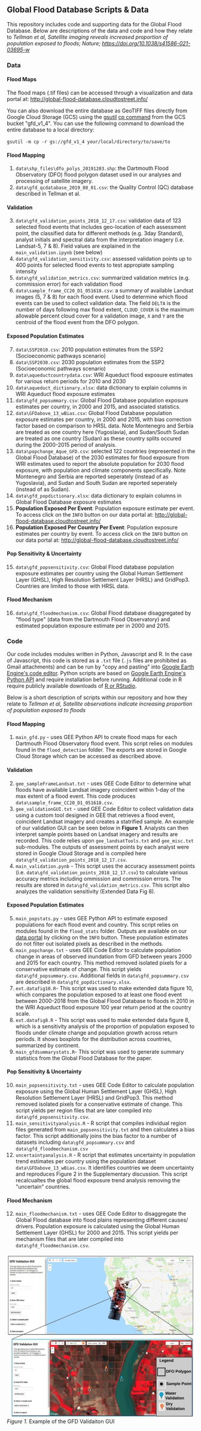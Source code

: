 ## Global Flood Database Scripts & Data

This repository includes code and supporting data for the Global Flood Database. Below are descriptions of the data and code and how they relate to *Tellman et al, Satellite imaging reveals increased proportion of population exposed to floods; Nature; https://doi.org/10.1038/s41586-021-03695-w*

### Data
#### Flood Maps

The flood maps (.tif files) can be accessed through a visualization and data portal at: http://global-flood-database.cloudtostreet.info/

You can also download the entire database as GeoTIFF files directly from Google Cloud Storage (GCS) using the [gsutil](https://cloud.google.com/storage/docs/gsutil_install) [cp command](https://cloud.google.com/storage/docs/gsutil/commands/cp) from the GCS bucket "gfd_v1_4". You can use the following command to download the entire database to a local directory:

`gsutil -m cp -r gs://gfd_v1_4 your/local/directory/to/save/to`


#### Flood Mapping
1. `data\shp_files\dfo_polys_20191203.shp`: the Dartmouth Flood Observatory (DFO) flood polygon dataset used in our analyses and processing of satellite imagery.
2. `data\gfd_qcdatabase_2019_08_01.csv`: the Quality Control (QC) database described in Tellman et al.


#### Validation
3. `data\gfd_validation_points_2018_12_17.csv`: validation data of 123 selected flood events that includes geo-location of each assessment point, the classified data for different methods (e.g. 3day Standard), analyst initials and spectral data from the interpretation imagery (i.e. Landsat-5, 7 & 8). Field values are explained in the `main_validation.ipynb` (see below)
4. `data\gfd_validation_sensitivity.csv`: assessed validation points up to 400 points for selected flood events to test appropiate sampling intensity
5. `data\gfd_validation_metrics.csv`: summarized validation metrics (e.g. commission error) for each validation flood
6. `data\sample_frame_CC20_D1_051618.csv`: a summary of available Landsat images (5, 7 & 8) for each flood event. Used to determine which flood events can be used to collect validation data. The field `DELTA` is the number of days following max flood extent, `CLOUD_COVER` is the maximum allowable percent cloud cover for a validation image, `X` and `Y` are the centroid of the flood event from the DFO polygon.

#### Exposed Population Estimates
7. `data\SSP2010.csv`: 2010 population estimates from the SSP2 (Socioeconomic pathways scenario)
8. `data\SSP2030.csv`: 2030 population estimates from the SSP2 (Socioeconomic pathways scenario)
9. `data\aqueductcountrydata.csv`: WRI Aqueduct flood exposure estimates for various return periods for 2010 and 2030
10. `data\aqueduct_dictionary.xlsx`: data dictionary to explain columns in WRI Aqueduct flood exposure estimates
11. `data\gfd_popsummary.csv`: Global Flood Database population exposure estimates per country, in 2000 and 2015, and associated statistics.
12. `data\GFDabove_13_wBias.csv`: Global Flood Database population exposure estimates per country, in 2000 and 2015, with bias correction factor based on comparison to HRSL data. Note Montenegro and Serbia are treated as one country here (Yugoslavia), and Sudan/South Sudan are treated as one country (Sudan) as these country splits occured during the 2000-2015 period of analysis.
13. `data\popchange_Aque_GFD.csv`: selected 122 countries (represented in the Global Flood Database) of the 2030 estimates for flood exposure from WRI estimates used to report the absolute population for 2030 flood exposure, with population and climate components specifically. Note Montenegro and Serbia are reported seperately (instead of as Yugoslavia), and Sudan and South Sudan are reported seperately (instead of as Sudan).
14. `data\gfd_popdictionary.xlsx`: data dictionary to explain columns in Global Flood Database exposure estimates
15. **Population Exposed Per Event**: Population exposure estimate per event. To access click on the `INFO` button on our data portal at: http://global-flood-database.cloudtostreet.info/
16. **Population Exposed Per Country Per Event**: Population exposure estimates per country by event. To access click on the `INFO` button on our data portal at: http://global-flood-database.cloudtostreet.info/

#### Pop Sensitivity & Uncertainty
15. `data\gfd_popsensitivity.csv`: Global Flood database population exposure estimates per country using the Global Human Settlement Layer (GHSL), High Resolution Settlement Layer (HRSL) and GridPop3. Countries are limited to those with HRSL data.

#### Flood Mechanism
16. `data\gfd_floodmechanism.csv`: Global Flood database disaggregated by "flood type" (data from the Dartmouth Flood Observatory) and estimated population exposure estimate per in 2000 and 2015.


### Code
Our code includes modules written in Python, Javascript and R. In the case of Javascript, this code is stored as a `.txt` file (`.js` files are prohibited as Gmail attachments) and can be run by "copy and pasting" into [Google Earth Engine's code editor](https://code.earthengine.google.com/). Python scripts are based on [Google Earth Engine's Python API](https://developers.google.com/earth-engine/guides/python_install) and require installation before running. Additional code in R require publicly available downloads of [R or RStudio](https://rstudio.com/).

Below is a short description of scripts within our repository and how they relate to *Tellman et al, Satellite observations indicate increasing proportion of population exposed to floods*


#### Flood Mapping
1. `main_gfd.py` - uses GEE Python API to create flood maps for each Dartmouth Flood Observatory flood event. This script relies on modules found in the `flood_detection` folder. The exports are stored in Google Cloud Storage which can be accessed as described above.


#### Validation
2. `gee_sampleFrameLandsat.txt` - uses GEE Code Editor to determine what floods have available Landsat imagery coincident within 1-day of the max extent of a flood event. This code produces `data\sample_frame_CC20_D1_051618.csv`.
3. `gee_validationGUI.txt`  - used GEE Code Editor to collect validation data using a custom tool designed in GEE that retrieves a flood event, coincident Landsat imagery and creates a statrified sample. An example of our validation GUI can be seen below in **Figure 1**. Analysts can then interpret sample points based on Landsat imagery and results are recorded. This code relies upon `gee_landsatTools.txt` and `gee_misc.txt` sub-modules. The outputs of assessment points by each analyst were stored in Google Cloud Storage and is compiled here `data\gfd_validation_points_2018_12_17.csv`.
4. `main_validation.pynb` - This script uses the accuracy assessment points (i.e. `data\gfd_validation_points_2018_12_17.csv`) to calculate various accuracy metrics including ommission and commission errors. The results are stored in `data\gfd_validation_metrics.csv`. This script also analyzes the validation sensitivity (Extended Data Fig 8).


#### Exposed Population Estimates
5. `main_popstats.py` - uses GEE Python API to estimate exposed populations for each flood event and country. This script relies on modules found in the `flood_stats` folder. Outputs are available on our [data portal](http://global-flood-database.cloudtostreet.info/) by clicking on the `INFO` button. These population estimates do not filter out isolated pixels as described in the methods.
6. `main_popchange.txt` - uses GEE Code Editor to calculate population change in areas of observed inundation from GFD between years 2000 and 2015 for each country. This method removed isolated pixels for a conservative estimate of change. This script yields `data\gfd_popsummary.csv`. Additional fields in `data\gfd_popsummary.csv` are described in `data\gfd_popdictionary.xlsx`.
7. `ext.datafig10.R`-  This script was used to make extended data figure 10, which compares the population exposed to at least one flood event between 2000-2018 from the Global Flood Database to floods in 2010 in the WRI Aqueduct flood exposure 100 year return period at the country scale.
8. `ext.datafig8.R` - This script was used to make extended data figure 8, which is a sensitivity analysis of the proportion of population exposed to floods under climate change and population growth across return periods. It shows boxplots for the distribution across countries, summarized by continent.
9. `main_gfdsummarystats.R`- This script was used to generate summary statistics from the Global Flood Database for the paper.


#### Pop Sensitivity & Uncertainty
10. `main_popsensitivity.txt` - uses GEE Code Editor to calculate population exposure  using the Global Human Settlement Layer (GHSL), High Resolution Settlement Layer (HRSL) and GridPop3. This method removed isolated pixels for a conservative estimate of change. This script yields per region files that are later compiled into `data\gfd_popsensitivity.csv`.
11. `main_sensitivityanalysis.R` - R script that compiles individual region files generated from `main_popsensitivity.txt` and then calculates a bias factor. This script additionally joins the bias factor to a number of datasets including `data\gfd_popsummary.csv` and `data\gfd_floodmechanism.csv`
12. `uncertaintyanalysis.R` - R script that estimates uncertainty in population trend estimates per country using the population dataset `data\GFDabove_13_wBias.csv`. It identifies countries we deem uncertainty and reproduces Figure 2 in the Supplementary discussion. This script recalcualtes the global flood exposure trend analysis removing the "uncertain" countries.



#### Flood Mechanism
12. `main_floodmechanism.txt` - uses GEE Code Editor to disaggregate the Global Flood database into flood plains representing different causes/ drivers. Population exposure is calculated using the Global Human Settlement Layer (GHSL) for 2000 and 2015. This script yields per mechanism files that are later compiled into `data\gfd_floodmechanism.csv`.


![](assets/validation_gui.jpg)
*Figure 1.* Example of the GFD Validaiton GUI
